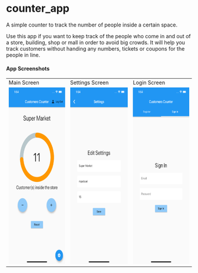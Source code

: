 # counter_app

A simple counter to track the number of people inside a certain space.


Use this app if you want to keep track of the people who come in and out of a store, building, shop or mall in order to avoid big crowds. It will help you track customers without handing any numbers, tickets or coupons for the people in line.

#### App Screenshots

<table>
  <tr>
    <td>Main Screen</td>
     <td>Settings Screen</td>
     <td>Login Screen</td>
  </tr>
  <tr>
    <td><img src="screenshots/main.png" width=270 height=480></td>
    <td><img src="screenshots/settings.png" width=270 height=480></td>
    <td><img src="screenshots/log_in.png" width=270 height=480></td>
  </tr>
 </table>
